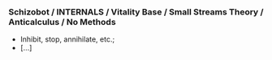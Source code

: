 ### Schizobot / INTERNALS / Vitality Base / Small Streams Theory / Anticalculus / No Methods
* Inhibit, stop, annihilate, etc.;
* [...]
